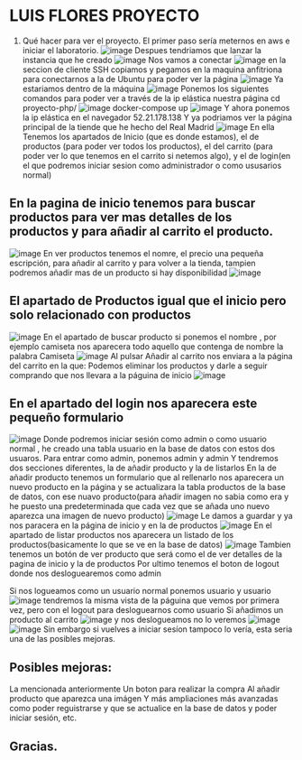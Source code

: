 # LUIS FLORES PROYECTO
1. Qué hacer para ver el proyecto.
El primer paso sería meternos en aws e iniciar el laboratorio. 
![image](https://github.com/user-attachments/assets/9f157ed0-a41b-451f-b306-741983703518)
Despues tendriamos que lanzar la instancia que he creado
![image](https://github.com/user-attachments/assets/ddc8a9a8-5b38-4afe-be1f-c7a7f8b01bd2)
Nos vamos a conectar
![image](https://github.com/user-attachments/assets/84f5aafb-fb9d-4dfa-9903-2fccf2500271)
en la seccion de cliente SSH copiamos y pegamos en la maquina anfitriona para conectarnos a la de Ubuntu para poder ver la página
![image](https://github.com/user-attachments/assets/2a52e6c7-643c-49b5-8307-3625b3c121f3)
Ya estariamos dentro de la máquina
![image](https://github.com/user-attachments/assets/47555821-ae36-4ea3-926d-454842010e83)
Ponemos los siguientes comandos para poder ver a través de la ip elástica nuestra página
cd proyecto-php/
![image](https://github.com/user-attachments/assets/77f17c55-00b4-4d40-a336-9fea0e37f654)
docker-compose up
![image](https://github.com/user-attachments/assets/5443662b-182f-44d9-a048-d25176e0907e)
Y ahora ponemos la ip elástica en el navegador
52.21.178.138
Y ya podriamos ver la página principal de la tiende que he hecho del Real Madrid
![image](https://github.com/user-attachments/assets/0a8c41e2-e2e6-4381-bbac-463ae0bf6dd3)
En ella Tenemos los apartados de Inicio (que es donde estamos), el de productos (para poder ver todos los productos), el del carrito (para poder ver lo que tenemos en el carrito si netemos algo), y el de login(en el que podremos iniciar sesion como administrador o como ususarios normal)
## En la pagina de inicio tenemos para buscar productos para ver mas detalles de los productos y para añadir al carrito el producto.
![image](https://github.com/user-attachments/assets/a9542617-0e5e-4b78-9817-5d357604bec4)
En ver productos tenemos el nomre, el precio una pequeña escripción, para añadir al carrito y para volver a la tienda, tampien podremos añadir mas de un producto si hay disponibilidad
![image](https://github.com/user-attachments/assets/b4323341-08dd-4195-8be6-d1ed17e857cf)
## El apartado de Productos igual que el inicio pero solo relacionado con productos
![image](https://github.com/user-attachments/assets/9892f507-502c-40f3-b8f6-7923b5361cd7)
En el apartado de buscar producto si ponemos el nombre , por ejemplo camiseta nos aparecera todo aquello que contenga de nombre la palabra Camiseta
![image](https://github.com/user-attachments/assets/ff9f393c-ccd5-46f9-9b48-a79d9cda4710)
Al pulsar Añadir al carrito nos enviara a la página del carrito en la que:
Podemos eliminar los productos y darle a seguir comprando que nos llevara a la páguina de inicio
![image](https://github.com/user-attachments/assets/6c66130e-f110-46c7-adf3-24aa31c7c04e)
## En el apartado del login nos aparecera este pequeño formulario
![image](https://github.com/user-attachments/assets/ae91f951-7d0c-448d-a706-1d00335b4d31)
Donde podremos iniciar sesión como admin o como usuario normal , he creado una tabla usuario en la base de datos con estos dos usuaros.
Para entrar como admin, ponemos admin y admin
Y tendremos dos secciones diferentes, la de añadir producto y la de listarlos
En la de añadir producto tenemos un formulario que al rellenarlo nos aparecera un nuevo producto en la página y se actualizara la tabla productos de la base de datos, con ese nuavo producto(para añadir imagen no sabia como era y he puesto una predeterminada que cada vez que se añada uno nuevo aparezca una imagen de nuevo producto)
![image](https://github.com/user-attachments/assets/1dd173c6-888c-49a6-8201-45a1d67b3f9c)
Le damos a guardar y ya nos paracera en la página de inicio y en la de productos
![image](https://github.com/user-attachments/assets/9a8eb331-647b-40e7-9d5a-dafb4262142b)
En el apartado de listar productos nos aparecera un listado de los productos(basicamente lo que se ve en la base de datos)
![image](https://github.com/user-attachments/assets/ca574aff-97f5-4932-94be-316764422083)
Tambien tenemos un botón de ver producto que será como el de ver detalles de la pagina de inicio y la de productos
Por ultimo tenemos el boton de logout donde nos desloguearemos como admin

Si nos logueamos como un usuario normal ponemos usuario y usuario
![image](https://github.com/user-attachments/assets/a4eb253c-88ad-4b34-a88e-a4955e16af09) 
tendremos la misma vista de la páguina que vemos por primera vez, pero con el logout para desloguearnos como usuario
Si añadimos un producto al carrito
![image](https://github.com/user-attachments/assets/1e37ad3b-2824-4216-abf4-6d4122ee31f7)
y nos deslogueamos no lo veremos
![image](https://github.com/user-attachments/assets/4384115a-701d-47ea-900e-2088ada00aa3)
![image](https://github.com/user-attachments/assets/d4a48826-aeed-4622-a6f4-d0c3e96cc506)
Sin embargo si vuelves a iniciar sesíon tampoco lo vería, esta seria una de las posibles mejoras.

## Posibles mejoras:
La mencionada anteriormente
Un boton para realizar la compra 
Al añadir producto que aparezca una imágen
Y más ampliaciones más avanzadas como poder reguistrarse y que se actualice en la base de datos y poder iniciar sesión, etc.

## Gracias.







